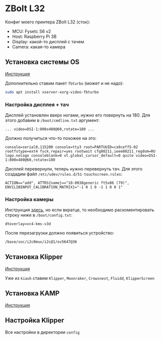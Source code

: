 # ZBolt L32

Конфиг моего принтера ZBolt L32 (сток):

* MCU: Fysetc S6 v2
* Host: Raspberry Pi 3B
* Display: какой-то дисплей с тачем
* Camera: какая-то камера


## Установка системы OS

[Инструкция](https://github.com/dw-0/kiauh/#-prerequisites)

Дополнительно ставим пакет `fbturbo` (может и не надо):

```sh
sudo apt install xserver-xorg-video-fbturbo
```

### Настройка дисплея + тач

Дисплей установлен вверх ногами, нужно его повернуть на 180. Для этого добавим в `/boot/cmdline.txt` аргумент:

```
... video=DSI-1:800x480@60,rotate=180 ...
```

Должно получиться что-то похожее на это:

```
console=serial0,115200 console=tty3 root=PARTUUID=ca9ceff5-02 rootfstype=ext4 fsck.repair=yes rootwait cfg80211.ieee80211_regdom=RU logo.nologo consoleblank=0 vt.global_cursor_default=0 quite video=DSI-1:800x480@60,rotate=180
```

Дисплей перевернули, теперь нужно перевернуть тач. Для этого создадим файл `/etc/udev/rules.d/51-touchscreen.rules`:

```
ACTION=="add", ATTRS{name}=="10-0038generic ft5x06 (79)", ENV{LIBINPUT_CALIBRATION_MATRIX}="-1 0 1 0 -1 1 0 0 1"
```

### Настройка камеры

Инструкция [здесь](https://crowsnest.mainsail.xyz/faq/how-to-setup-a-raspicam), но если вкратце, то необходимо
раскоментировать строку ниже в `/boot/config.txt`:

```
dtoverlay=vc4-kms-v3d
```

После перезагрузки должно появиться устройство:

```sh
/base/soc/i2c0mux/i2c@1/ov5647@36
```

## Установка Klipper

[Инструкция](https://github.com/dw-0/kiauh/#-download-and-use-kiauh)

Уже из `kiauh` ставим `Klipper`, `Moonraker`, `Crowsnest`, `Fluidd`, `KlipperScreen`

## Установка KAMP

[Инструкция](https://github.com/kyleisah/Klipper-Adaptive-Meshing-Purging)

## Настройка Klipper

Все настройки в директории `config`

